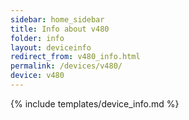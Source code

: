 ```yaml
---
sidebar: home_sidebar
title: Info about v480
folder: info
layout: deviceinfo
redirect_from: v480_info.html
permalink: /devices/v480/
device: v480
---
```

{% include templates/device_info.md %}
